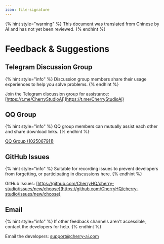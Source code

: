 ```yaml
---
icon: file-signature
---
```


{% hint style="warning" %}
This document was translated from Chinese by AI and has not yet been reviewed.
{% endhint %}

# Feedback & Suggestions

## Telegram Discussion Group

{% hint style="info" %}
Discussion group members share their usage experiences to help you solve problems.
{% endhint %}

Join the Telegram discussion group for assistance: [https://t.me/CherryStudioAI](https://t.me/CherryStudioAI)

## QQ Group

{% hint style="info" %}
QQ group members can mutually assist each other and share download links.
{% endhint %}

[QQ Group (1025067911)](https://qm.qq.com/q/hlHOddwAS)

## GitHub Issues

{% hint style="info" %}
Suitable for recording issues to prevent developers from forgetting, or participating in discussions here.
{% endhint %}

GitHub Issues: [https://github.com/CherryHQ/cherry-studio/issues/new/choose](https://github.com/CherryHQ/cherry-studio/issues/new/choose)

## Email

{% hint style="info" %}
If other feedback channels aren't accessible, contact the developers for help.
{% endhint %}

Email the developers: support@cherry-ai.com